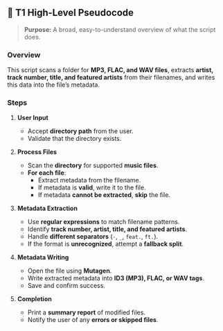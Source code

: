 ## **📌 T1 High-Level Pseudocode**
> **Purpose:** A broad, easy-to-understand overview of what the script does.

### **Overview**
This script scans a folder for **MP3, FLAC, and WAV files**, extracts **artist, track number, title, and featured artists** from their filenames, and writes this data into the file’s metadata.

### **Steps**
1. **User Input**
   - Accept **directory path** from the user.
   - Validate that the directory exists.
   
2. **Process Files**
   - Scan the **directory** for supported **music files**.
   - **For each file**:
     - Extract metadata from the filename.
     - If metadata is **valid**, write it to the file.
     - If metadata **cannot be extracted**, **skip** the file.
   
3. **Metadata Extraction**
   - Use **regular expressions** to match filename patterns.
   - Identify **track number, artist, title, and featured artists**.
   - Handle **different separators** (`-`, `_`, `feat.`, `ft.`).
   - If the format is **unrecognized**, attempt a **fallback split**.

4. **Metadata Writing**
   - Open the file using **Mutagen**.
   - Write extracted metadata into **ID3 (MP3), FLAC, or WAV tags**.
   - Save and confirm success.

5. **Completion**
   - Print a **summary report** of modified files.
   - Notify the user of any **errors or skipped files**.